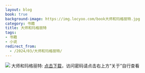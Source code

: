 ```yaml
---
layout: blog
book: true
background-image: https://img.locyoo.com/book大师和玛格丽特.jpg
category: 书籍
title: 大师和玛格丽特
tags:
- 书籍
- 小说
redirect_from:
  - /2024/03/大师和玛格丽特/
---
```

![](https://img.locyoo.com/book大师和玛格丽特.jpg)
大师和玛格丽特: <a name = "ref1" href="https://089m.com/f/50983618-1269964223-839d4f?p=3619">点击下载</a>，访问密码请点击右上方“关于”自行查看